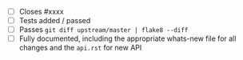  - [ ] Closes #xxxx
 - [ ] Tests added / passed
 - [ ] Passes ``git diff upstream/master | flake8 --diff``
 - [ ] Fully documented, including the appropriate whats-new file for all changes and the `api.rst` for new API
